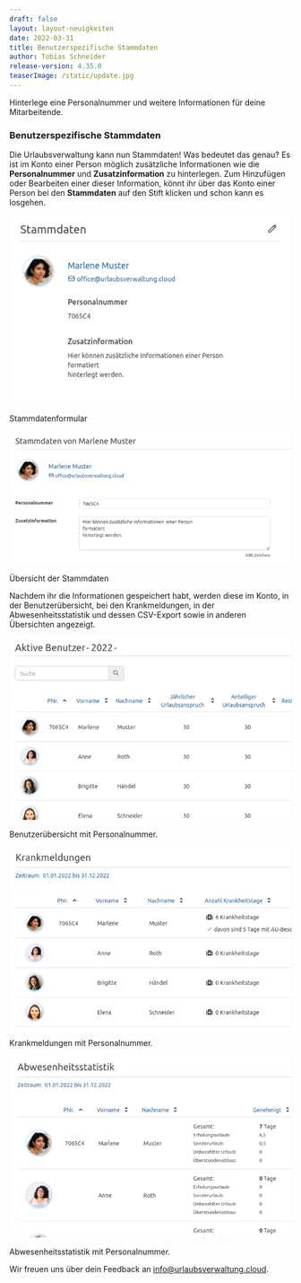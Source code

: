 ```yaml
---
draft: false
layout: layout-neuigkeiten
date: 2022-03-31
title: Benutzerspezifische Stammdaten
author: Tobias Schneider
release-version: 4.35.0
teaserImage: /static/update.jpg
---
```


Hinterlege eine Personalnummer und weitere Informationen für deine Mitarbeitende.

<!-- more -->

### Benutzerspezifische Stammdaten

Die Urlaubsverwaltung kann nun Stammdaten! Was bedeutet das genau? Es ist im Konto einer Person möglich zusätzliche Informationen
wie die **Personalnummer** und **Zusatzinformation** zu hinterlegen. Zum Hinzufügen oder Bearbeiten einer dieser Information,
könnt ihr über das Konto einer Person bei den __Stammdaten__ auf den Stift klicken und schon kann es losgehen.  

<div class="flex my-8 gap-4 flex-col md:flex-row">
    <div>
        <picture>
            <source srcset="basedata-account-overview.avif" type="image/avif" />
            <img
              src="basedata-account-overview.png"
              alt="Eingabe der Stammdaten"
              decoding="async"
              loading="lazy"
              class="rounded-lg"
            />
        </picture>
        <p class="text-sm text-center">Stammdatenformular</p>
    </div>
    <div>
        <picture>
            <source srcset="basedata-input.avif" type="image/avif" />
            <img
              src="basedata-input.png"
              alt="Eingabe der Stammdaten"
              decoding="async"
              loading="lazy"
              class="rounded-lg"
            />
        </picture>
        <p class="text-sm text-center">Übersicht der Stammdaten</p>
    </div>
</div>

Nachdem ihr die Informationen gespeichert habt, werden diese im Konto, in der Benutzerübersicht, bei den Krankmeldungen,
in der Abwesenheitsstatistik und dessen CSV-Export sowie in anderen Übersichten angezeigt.

<div class="flex my-8 gap-4 flex-col md:flex-row">
    <div>
        <picture>
            <source srcset="benutzeruebersicht.avif" type="image/avif" />
            <img
              src="benutzeruebersicht.png"
              alt="Benutzeruebersicht mit Personalnummer"
              decoding="async"
              loading="lazy"
              class="rounded-lg"
            />
        </picture>
      <p class="text-sm text-center">Benutzerübersicht mit Personalnummer.</p>
    </div>
    <div>
        <picture>
            <source srcset="krankmeldungen.avif" type="image/avif" />
            <img
              src="krankmeldungen.png"
              alt="Krankmeldungen mit Personalnummer"
              decoding="async"
              loading="lazy"
              class="rounded-lg"
            />
        </picture>
      <p class="text-sm text-center">Krankmeldungen mit Personalnummer.</p>
    </div>
    <div>
        <picture>
            <source srcset="abwesenheitsstatistik.avif" type="image/avif" />
            <img
              src="abwesenheitsstatistik.png"
              alt="Abwesenheitsstatistik mit Personalnummer"
              decoding="async"
              loading="lazy"
              class="rounded-lg"
            />
        </picture>
        <p class="text-sm text-center">Abwesenheitsstatistik mit Personalnummer.</p>
    </div>
</div>

Wir freuen uns über dein Feedback an <a href="mailto:info@urlaubsverwaltung.cloud?subject=Feedback">info@urlaubsverwaltung.cloud</a>.
